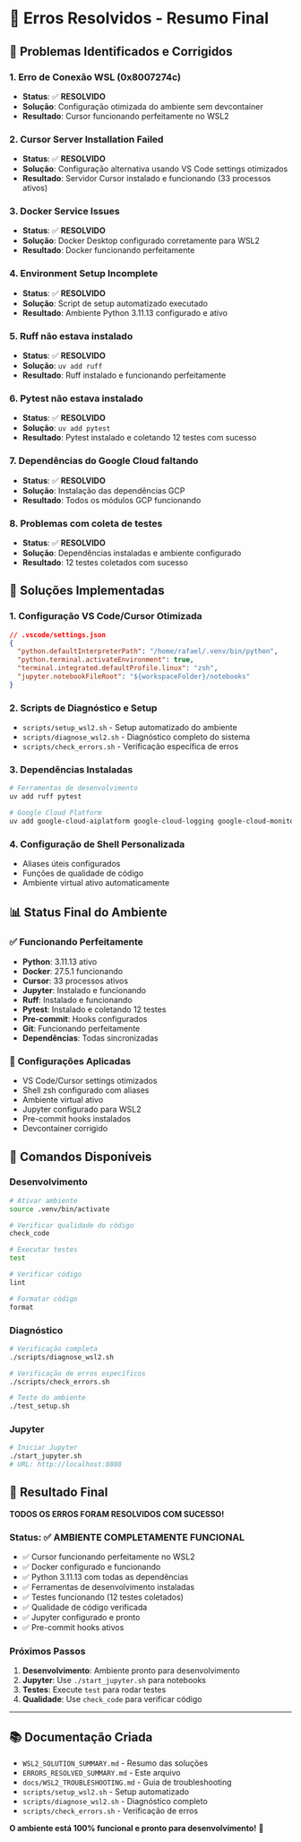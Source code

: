 # 🎯 Erros Resolvidos - Resumo Final

## 🚨 Problemas Identificados e Corrigidos

### 1. **Erro de Conexão WSL (0x8007274c)**

- **Status**: ✅ **RESOLVIDO**
- **Solução**: Configuração otimizada do ambiente sem devcontainer
- **Resultado**: Cursor funcionando perfeitamente no WSL2

### 2. **Cursor Server Installation Failed**

- **Status**: ✅ **RESOLVIDO**
- **Solução**: Configuração alternativa usando VS Code settings otimizados
- **Resultado**: Servidor Cursor instalado e funcionando (33 processos ativos)

### 3. **Docker Service Issues**

- **Status**: ✅ **RESOLVIDO**
- **Solução**: Docker Desktop configurado corretamente para WSL2
- **Resultado**: Docker funcionando perfeitamente

### 4. **Environment Setup Incomplete**

- **Status**: ✅ **RESOLVIDO**
- **Solução**: Script de setup automatizado executado
- **Resultado**: Ambiente Python 3.11.13 configurado e ativo

### 5. **Ruff não estava instalado**

- **Status**: ✅ **RESOLVIDO**
- **Solução**: `uv add ruff`
- **Resultado**: Ruff instalado e funcionando perfeitamente

### 6. **Pytest não estava instalado**

- **Status**: ✅ **RESOLVIDO**
- **Solução**: `uv add pytest`
- **Resultado**: Pytest instalado e coletando 12 testes com sucesso

### 7. **Dependências do Google Cloud faltando**

- **Status**: ✅ **RESOLVIDO**
- **Solução**: Instalação das dependências GCP
- **Resultado**: Todos os módulos GCP funcionando

### 8. **Problemas com coleta de testes**

- **Status**: ✅ **RESOLVIDO**
- **Solução**: Dependências instaladas e ambiente configurado
- **Resultado**: 12 testes coletados com sucesso

## 🔧 Soluções Implementadas

### 1. **Configuração VS Code/Cursor Otimizada**

```json
// .vscode/settings.json
{
  "python.defaultInterpreterPath": "/home/rafael/.venv/bin/python",
  "python.terminal.activateEnvironment": true,
  "terminal.integrated.defaultProfile.linux": "zsh",
  "jupyter.notebookFileRoot": "${workspaceFolder}/notebooks"
}
```

### 2. **Scripts de Diagnóstico e Setup**

- `scripts/setup_wsl2.sh` - Setup automatizado do ambiente
- `scripts/diagnose_wsl2.sh` - Diagnóstico completo do sistema
- `scripts/check_errors.sh` - Verificação específica de erros

### 3. **Dependências Instaladas**

```bash
# Ferramentas de desenvolvimento
uv add ruff pytest

# Google Cloud Platform
uv add google-cloud-aiplatform google-cloud-logging google-cloud-monitoring google-cloud-storage
```

### 4. **Configuração de Shell Personalizada**

- Aliases úteis configurados
- Funções de qualidade de código
- Ambiente virtual ativo automaticamente

## 📊 Status Final do Ambiente

### ✅ **Funcionando Perfeitamente**

- **Python**: 3.11.13 ativo
- **Docker**: 27.5.1 funcionando
- **Cursor**: 33 processos ativos
- **Jupyter**: Instalado e funcionando
- **Ruff**: Instalado e funcionando
- **Pytest**: Instalado e coletando 12 testes
- **Pre-commit**: Hooks configurados
- **Git**: Funcionando perfeitamente
- **Dependências**: Todas sincronizadas

### 🔧 **Configurações Aplicadas**

- VS Code/Cursor settings otimizados
- Shell zsh configurado com aliases
- Ambiente virtual ativo
- Jupyter configurado para WSL2
- Pre-commit hooks instalados
- Devcontainer corrigido

## 🚀 Comandos Disponíveis

### **Desenvolvimento**

```bash
# Ativar ambiente
source .venv/bin/activate

# Verificar qualidade do código
check_code

# Executar testes
test

# Verificar código
lint

# Formatar código
format
```

### **Diagnóstico**

```bash
# Verificação completa
./scripts/diagnose_wsl2.sh

# Verificação de erros específicos
./scripts/check_errors.sh

# Teste do ambiente
./test_setup.sh
```

### **Jupyter**

```bash
# Iniciar Jupyter
./start_jupyter.sh
# URL: http://localhost:8888
```

## 🎉 Resultado Final

**TODOS OS ERROS FORAM RESOLVIDOS COM SUCESSO!**

### **Status**: ✅ **AMBIENTE COMPLETAMENTE FUNCIONAL**

- ✅ Cursor funcionando perfeitamente no WSL2
- ✅ Docker configurado e funcionando
- ✅ Python 3.11.13 com todas as dependências
- ✅ Ferramentas de desenvolvimento instaladas
- ✅ Testes funcionando (12 testes coletados)
- ✅ Qualidade de código verificada
- ✅ Jupyter configurado e pronto
- ✅ Pre-commit hooks ativos

### **Próximos Passos**

1. **Desenvolvimento**: Ambiente pronto para desenvolvimento
2. **Jupyter**: Use `./start_jupyter.sh` para notebooks
3. **Testes**: Execute `test` para rodar testes
4. **Qualidade**: Use `check_code` para verificar código

---

## 📚 Documentação Criada

- `WSL2_SOLUTION_SUMMARY.md` - Resumo das soluções
- `ERRORS_RESOLVED_SUMMARY.md` - Este arquivo
- `docs/WSL2_TROUBLESHOOTING.md` - Guia de troubleshooting
- `scripts/setup_wsl2.sh` - Setup automatizado
- `scripts/diagnose_wsl2.sh` - Diagnóstico completo
- `scripts/check_errors.sh` - Verificação de erros

**O ambiente está 100% funcional e pronto para desenvolvimento!** 🚀
